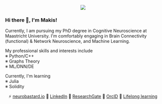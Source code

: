 <p align="center">

<img src="https://user-images.githubusercontent.com/99727/111533845-894f7800-8767-11eb-9539-87a45ab75e10.png" />

</p>

### Hi there 👋, I'm Makis!

Currently, I am pursuing my PhD degree in Cognitive Neuroscience at Maastricht University. I'm comfortably engaging in Brain Connectivity (functional) & Network Neuroscience, and Machine Learning.

My professional skills and interests include<br />
※ Python/C++<br />
※ Graphs Theory<br />
※ ML/DNN/DE<br />

Currently, I'm learning<br />
※ Julia<br />
※ Solidity

<div align="center">
  
⚡ [neurobastard.io](https://neurobastard.io) 
💬 [LinkedIn](https://www.linkedin.com/in/makism/)
🌱 [ResearchGate](https://researchgate.net/profile/Avraam_Marimpis) 
🔭 [OrcID](orcid.org/0000-0003-1551-9940) 
📓 [Lifelong learning](https://github.com/makism/lifelong-learning)

</div>
